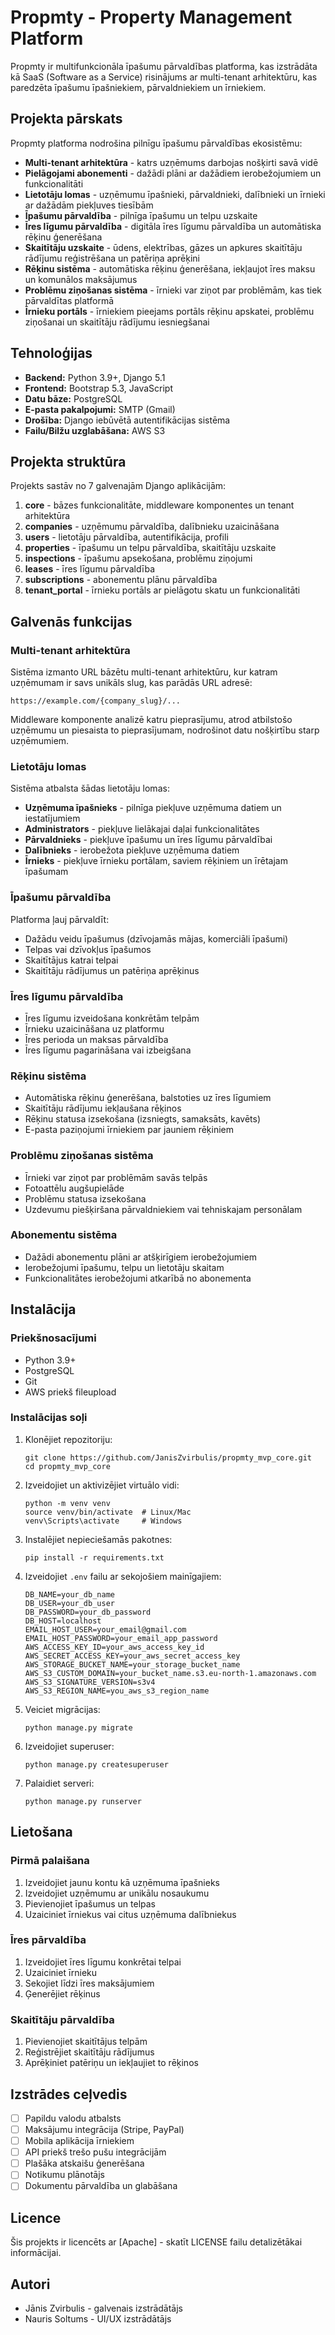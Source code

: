 # Propmty - Property Management Platform

Propmty ir multifunkcionāla īpašumu pārvaldības platforma, kas izstrādāta kā SaaS (Software as a Service) risinājums ar multi-tenant arhitektūru, kas paredzēta īpašumu īpašniekiem, pārvaldniekiem un īrniekiem.

## Projekta pārskats

Propmty platforma nodrošina pilnīgu īpašumu pārvaldības ekosistēmu:

- **Multi-tenant arhitektūra** - katrs uzņēmums darbojas nošķirti savā vidē
- **Pielāgojami abonementi** - dažādi plāni ar dažādiem ierobežojumiem un funkcionalitāti
- **Lietotāju lomas** - uzņēmumu īpašnieki, pārvaldnieki, dalībnieki un īrnieki ar dažādām piekļuves tiesībām
- **Īpašumu pārvaldība** - pilnīga īpašumu un telpu uzskaite
- **Īres līgumu pārvaldība** - digitāla īres līgumu pārvaldība un automātiska rēķinu ģenerēšana
- **Skaitītāju uzskaite** - ūdens, elektrības, gāzes un apkures skaitītāju rādījumu reģistrēšana un patēriņa aprēķini
- **Rēķinu sistēma** - automātiska rēķinu ģenerēšana, iekļaujot īres maksu un komunālos maksājumus
- **Problēmu ziņošanas sistēma** - īrnieki var ziņot par problēmām, kas tiek pārvaldītas platformā
- **Īrnieku portāls** - īrniekiem pieejams portāls rēķinu apskatei, problēmu ziņošanai un skaitītāju rādījumu iesniegšanai

## Tehnoloģijas

- **Backend:** Python 3.9+, Django 5.1
- **Frontend:** Bootstrap 5.3, JavaScript
- **Datu bāze:** PostgreSQL
- **E-pasta pakalpojumi:** SMTP (Gmail)
- **Drošība:** Django iebūvētā autentifikācijas sistēma
- **Failu/Bilžu uzglabāšana:** AWS S3 

## Projekta struktūra

Projekts sastāv no 7 galvenajām Django aplikācijām:

1. **core** - bāzes funkcionalitāte, middleware komponentes un tenant arhitektūra
2. **companies** - uzņēmumu pārvaldība, dalībnieku uzaicināšana
3. **users** - lietotāju pārvaldība, autentifikācija, profili
4. **properties** - īpašumu un telpu pārvaldība, skaitītāju uzskaite
5. **inspections** - īpašumu apsekošana, problēmu ziņojumi
6. **leases** - īres līgumu pārvaldība
7. **subscriptions** - abonementu plānu pārvaldība
8. **tenant_portal** - īrnieku portāls ar pielāgotu skatu un funkcionalitāti

## Galvenās funkcijas

### Multi-tenant arhitektūra

Sistēma izmanto URL bāzētu multi-tenant arhitektūru, kur katram uzņēmumam ir savs unikāls slug, kas parādās URL adresē:

```
https://example.com/{company_slug}/...
```

Middleware komponente analizē katru pieprasījumu, atrod atbilstošo uzņēmumu un piesaista to pieprasījumam, nodrošinot datu nošķirtību starp uzņēmumiem.

### Lietotāju lomas

Sistēma atbalsta šādas lietotāju lomas:

- **Uzņēmuma īpašnieks** - pilnīga piekļuve uzņēmuma datiem un iestatījumiem
- **Administrators** - piekļuve lielākajai daļai funkcionalitātes
- **Pārvaldnieks** - piekļuve īpašumu un īres līgumu pārvaldībai
- **Dalībnieks** - ierobežota piekļuve uzņēmuma datiem
- **Īrnieks** - piekļuve īrnieku portālam, saviem rēķiniem un īrētajam īpašumam

### Īpašumu pārvaldība

Platforma ļauj pārvaldīt:

- Dažādu veidu īpašumus (dzīvojamās mājas, komerciāli īpašumi)
- Telpas vai dzīvokļus īpašumos
- Skaitītājus katrai telpai
- Skaitītāju rādījumus un patēriņa aprēķinus

### Īres līgumu pārvaldība

- Īres līgumu izveidošana konkrētām telpām
- Īrnieku uzaicināšana uz platformu
- Īres perioda un maksas pārvaldība
- Īres līgumu pagarināšana vai izbeigšana

### Rēķinu sistēma

- Automātiska rēķinu ģenerēšana, balstoties uz īres līgumiem
- Skaitītāju rādījumu iekļaušana rēķinos
- Rēķinu statusa izsekošana (izsniegts, samaksāts, kavēts)
- E-pasta paziņojumi īrniekiem par jauniem rēķiniem

### Problēmu ziņošanas sistēma

- Īrnieki var ziņot par problēmām savās telpās
- Fotoattēlu augšupielāde
- Problēmu statusa izsekošana
- Uzdevumu piešķiršana pārvaldniekiem vai tehniskajam personālam

### Abonementu sistēma

- Dažādi abonementu plāni ar atšķirīgiem ierobežojumiem
- Ierobežojumi īpašumu, telpu un lietotāju skaitam
- Funkcionalitātes ierobežojumi atkarībā no abonementa

## Instalācija

### Priekšnosacījumi

- Python 3.9+
- PostgreSQL
- Git
- AWS priekš fileupload

### Instalācijas soļi

1. Klonējiet repozitoriju:
   ```
   git clone https://github.com/JanisZvirbulis/propmty_mvp_core.git
   cd propmty_mvp_core
   ```

2. Izveidojiet un aktivizējiet virtuālo vidi:
   ```
   python -m venv venv
   source venv/bin/activate  # Linux/Mac
   venv\Scripts\activate     # Windows
   ```

3. Instalējiet nepieciešamās pakotnes:
   ```
   pip install -r requirements.txt
   ```

4. Izveidojiet `.env` failu ar sekojošiem mainīgajiem:
   ```
   DB_NAME=your_db_name
   DB_USER=your_db_user
   DB_PASSWORD=your_db_password
   DB_HOST=localhost
   EMAIL_HOST_USER=your_email@gmail.com
   EMAIL_HOST_PASSWORD=your_email_app_password
   AWS_ACCESS_KEY_ID=your_aws_access_key_id
   AWS_SECRET_ACCESS_KEY=your_aws_secret_access_key
   AWS_STORAGE_BUCKET_NAME=your_storage_bucket_name
   AWS_S3_CUSTOM_DOMAIN=your_bucket_name.s3.eu-north-1.amazonaws.com
   AWS_S3_SIGNATURE_VERSION=s3v4
   AWS_S3_REGION_NAME=you_aws_s3_region_name
   ```

5. Veiciet migrācijas:
   ```
   python manage.py migrate
   ```

6. Izveidojiet superuser:
   ```
   python manage.py createsuperuser
   ```

7. Palaidiet serveri:
   ```
   python manage.py runserver
   ```

## Lietošana

### Pirmā palaišana

1. Izveidojiet jaunu kontu kā uzņēmuma īpašnieks
2. Izveidojiet uzņēmumu ar unikālu nosaukumu
3. Pievienojiet īpašumus un telpas
4. Uzaiciniet īrniekus vai citus uzņēmuma dalībniekus

### Īres pārvaldība

1. Izveidojiet īres līgumu konkrētai telpai
2. Uzaiciniet īrnieku
3. Sekojiet līdzi īres maksājumiem
4. Ģenerējiet rēķinus

### Skaitītāju pārvaldība

1. Pievienojiet skaitītājus telpām
2. Reģistrējiet skaitītāju rādījumus
3. Aprēķiniet patēriņu un iekļaujiet to rēķinos

## Izstrādes ceļvedis

- [ ] Papildu valodu atbalsts
- [ ] Maksājumu integrācija (Stripe, PayPal)
- [ ] Mobila aplikācija īrniekiem
- [ ] API priekš trešo pušu integrācijām
- [ ] Plašāka atskaišu ģenerēšana
- [ ] Notikumu plānotājs
- [ ] Dokumentu pārvaldība un glabāšana

## Licence

Šis projekts ir licencēts ar [Apache] - skatīt LICENSE failu detalizētākai informācijai.

## Autori

- Jānis Zvirbulis - galvenais izstrādātājs
- Nauris Soltums - UI/UX izstrādātājs
